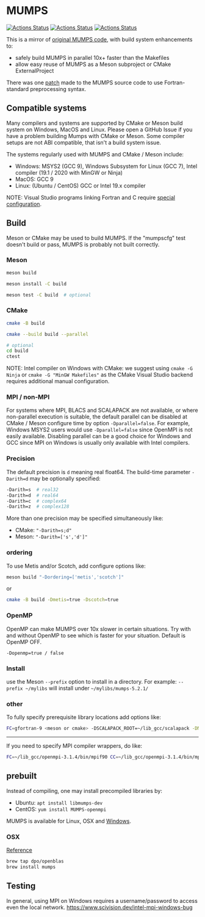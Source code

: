 # MUMPS

[![Actions Status](https://github.com/scivision/mumps/workflows/ci_linux/badge.svg)](https://github.com/scivision/mumps/actions)
[![Actions Status](https://github.com/scivision/mumps/workflows/ci_macos/badge.svg)](https://github.com/scivision/mumps/actions)
[![Actions Status](https://github.com/scivision/mumps/workflows/ci_windows/badge.svg)](https://github.com/scivision/mumps/actions)

This is a mirror of [original MUMPS code](http://mumps.enseeiht.fr/), with build system enhancements to:

* safely build MUMPS in parallel 10x+ faster than the Makefiles
* allow easy reuse of MUMPS as a Meson subproject or CMake ExternalProject

There was one [patch](./openmp.patch) made to the MUMPS source code to use Fortran-standard preprocessing syntax.

## Compatible systems

Many compilers and systems are supported by CMake or Meson build system on Windows, MacOS and Linux.
Please open a GitHub Issue if you have a problem building Mumps with CMake or Meson.
Some compiler setups are not ABI compatible, that isn't a build system issue.

The systems regularly used with MUMPS and CMake / Meson include:

* Windows: MSYS2 (GCC 9), Windows Subsystem for Linux (GCC 7), Intel compiler (19.1 / 2020 with MinGW or Ninja)
* MacOS: GCC 9
* Linux: (Ubuntu / CentOS) GCC or Intel 19.x compiler

NOTE: Visual Studio programs linking Fortran and C require [special configuration](https://software.intel.com/en-us/articles/configuring-visual-studio-for-mixed-language-applications).

## Build

Meson or CMake may be used to build MUMPS.
If the "mumpscfg" test doesn't build or pass, MUMPS is probably not built correctly.

### Meson

```sh
meson build

meson install -C build

meson test -C build  # optional
```

### CMake

```sh
cmake -B build

cmake --build build --parallel

# optional
cd build
ctest
```

NOTE: Intel compiler on Windows with CMake: we suggest using `cmake -G Ninja` or `cmake -G "MinGW Makefiles"` as the CMake Visual Studio backend requires additional manual configuration.

### MPI / non-MPI

For systems where MPI, BLACS and SCALAPACK are not available, or where non-parallel execution is suitable,
the default parallel can be disabled at CMake / Meson configure time by option `-Dparallel=false`.
For example, Windows MSYS2 users would use `-Dparallel=false` since OpenMPI is not easily available.
Disabling parallel can be a good choice for Windows and GCC since MPI on Windows is usually only available with Intel compilers.

### Precision

The default precision is `d` meaning real float64.
The build-time parameter `-Darith=d` may be optionally specified:

```sh
-Darith=s  # real32
-Darith=d  # real64
-Darith=c  # complex64
-Darith=z  # complex128
```

More than one precision may be specified simultaneously like:

* CMake: `"-Darith=s;d"`
* Meson: `"-Darith=['s','d']"`

### ordering

To use Metis and/or Scotch, add configure options like:

```sh
meson build "-Dordering=['metis','scotch']"
```

or

```sh
cmake -B build -Dmetis=true -Dscotch=true
```

### OpenMP

OpenMP can make MUMPS over 10x slower in certain situations.
Try with and without OpenMP to see which is faster for your situation.
Default is OpenMP OFF.

`-Dopenmp=true / false`

### Install

use the Meson `--prefix` option to install in a directory.
For example: `--prefix ~/mylibs` will install under `~/mylibs/mumps-5.2.1/`

### other

To fully specify prerequisite library locations add options like:

```sh
FC=gfortran-9 <meson or cmake> -DSCALAPACK_ROOT=~/lib_gcc/scalapack -DMPI_ROOT=~/lib_gcc/openmpi-3.1.3
```

---

If you need to specify MPI compiler wrappers, do like:

```sh
FC=~/lib_gcc/openmpi-3.1.4/bin/mpif90 CC=~/lib_gcc/openmpi-3.1.4/bin/mpicc meson build -DMPI_ROOT=~/lib_gcc/openmpi-3.1.4
```

## prebuilt

Instead of compiling, one may install precompiled libraries by:

* Ubuntu: `apt install libmumps-dev`
* CentOS: `yum install MUMPS-openmpi`

MUMPS is available for Linux, OSX and
[Windows](http://mumps.enseeiht.fr/index.php?page=links).

### OSX

[Reference](http://mumps.enseeiht.fr/index.php?page=links)

```sh
brew tap dpo/openblas
brew install mumps
```

## Testing

In general, using MPI on Windows requires a username/password to access even the local network.
https://www.scivision.dev/intel-mpi-windows-bug
